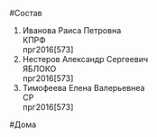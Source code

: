 #Состав  
1. Иванова Раиса Петровна  
    КПРФ  
    прг2016[573]  
2. Нестеров Александр Сергеевич  
    ЯБЛОКО  
    прг2016[573]  
3. Тимофеева Елена Валерьевнеа  
    СР  
    прг2016[573]  
  
#Дома  

